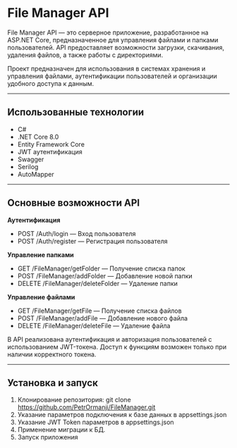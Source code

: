 # File Manager API 
File Manager API — это серверное приложение, разработанное на ASP.NET Core, предназначенное для управления файлами и папками пользователей. API предоставляет возможности загрузки, скачивания, удаления файлов, а также работы с директориями.

Проект предназначен для использования в системах хранения и управления файлами, аутентификации пользователей и организации удобного доступа к данным.

---

## Использованные технологии

- C#
- .NET Core 8.0
- Entity Framework Core
- JWT аутентификация
- Swagger
- Serilog
- AutoMapper

---

## Основные возможности API

**Аутентификация**
- POST /Auth/login — Вход пользователя
- POST /Auth/register — Регистрация пользователя
  
**Управление папками**
- GET /FileManager/getFolder — Получение списка папок
- POST /FileManager/addFolder — Добавление новой папки
- DELETE /FileManager/deleteFolder — Удаление папки

**Управление файлами**
- GET /FileManager/getFile — Получение списка файлов
- POST /FileManager/addFile — Добавление нового файла
- DELETE /FileManager/deleteFile — Удаление файла

В API реализована аутентификация и авторизация пользователей с использованием JWT-токена. Доступ к функциям возможен только при наличии корректного токена.

---

## Установка и запуск
1. Клонирование репозитория: git clone https://github.com/PetrOrmanji/FileManager.git
2. Указание параметров подключения к базе данных в appsettings.json
3. Указание JWT Token параметров в appsettings.json
4. Применение миграции к БД.
5. Запуск приложения
